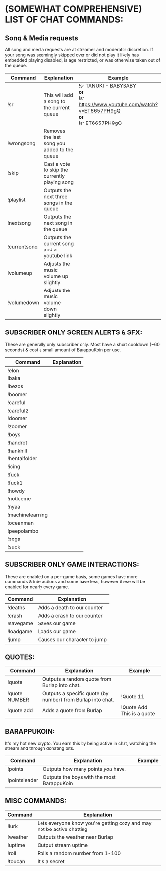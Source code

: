 # (SOMEWHAT COMPREHENSIVE) LIST OF CHAT COMMANDS:

## Song & Media requests

All song and media requests are at streamer and moderator discretion. If your song was seemingly skipped over or did not play it likely has embedded playing disabled, is age restricted, or was otherwise taken out of the queue.

Command | Explanation | Example
------- | ------------| ------------------
!sr | This will add a song to the current queue | !sr TANUKI - BABYBABY <br> **or**  <br> !sr https://www.youtube.com/watch?v=ET6657PH9gQ <br> **or** <br> !sr ET6657PH9gQ
!wrongsong | Removes the last song you added to the queue |
!skip | Cast a vote to skip the currently playing song |
!playlist | Outputs the next three songs in the queue |
!nextsong | Outputs the next song in the queue |
!currentsong | Outputs the current song and a youtube link |
!volumeup | Adjusts the music volume up slightly |
!volumedown | Adjusts the music volume down slightly |

## SUBSCRIBER ONLY SCREEN ALERTS & SFX:

These are generally only subscriber only. Most have a short cooldown (~60 seconds) & cost a small amount of BarappuKoin per use.

Command | Explanation
--------| -----------
!elon |
!baka |
!bezos |
!boomer |
!careful |
!careful2 |
!doomer |
!zoomer |
!boys |
!handrot |
!hankhill |
!hentaifolder |
!icing |
!fuck |
!fuck1 |
!howdy |
!noticeme |
!nyaa | 
!machinelearning |
!oceanman |
!peepolambo |
!sega |
!suck |

## SUBSCRIBER ONLY GAME INTERACTIONS:

These are enabled on a per-game basis, some games have more commands & interactions and some have less, however these will be enabled for nearly every game.

Command | Explanation
--------| -----------
!deaths | Adds a death to our counter  
!crash | Adds a crash to our counter
!savegame | Saves our game
!loadgame | Loads our game
!jump |Causes our character to jump

## QUOTES:

Command | Explanation | Example
------- | ------------| ------------------
!quote | Outputs a random quote from Burlap into chat. |
!quote NUMBER | Outputs a specific quote (by number) from Burlap into chat. | !Quote 11
!quote add | Adds a quote from Burlap  | !Quote Add This is a quote


## BARAPPUKOIN:

It's my hot new crypto. You earn this by being active in chat, watching the stream and through donating bits.

Command | Explanation | Example
------- | ------------| ------------------
!points | Outputs how many points *you* have. |
!pointsleader | Outputs the boys with the most BarappuKoin |

## MISC COMMANDS:

Command | Explanation
--------| -----------
!lurk | Lets everyone know you're getting cozy and may not be active chatting
!weather | Outputs the weather near Burlap
!uptime | Output stream uptime
!roll | Rolls a random number from 1-100
!toucan | It's a secret
